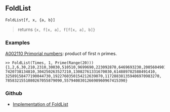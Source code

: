 ## FoldList

```
FoldList[f, x, {a, b}]
```

> returns `{x, f[x, a], f[f[x, a], b]}`

### Examples
 
[A002110 Primorial numbers](https://oeis.org/A002110): product of first n primes.

```
>> FoldList(Times, 1, Prime(Range(20)))
{1,2,6,30,210,2310,30030,510510,9699690,223092870,6469693230,200560490130,
7420738134810,304250263527210,13082761331670030,614889782588491410,
32589158477190044730,1922760350154212639070,117288381359406970983270,
7858321551080267055879090,557940830126698960967415390}
```
### Github
* [Implementation of FoldList](https://github.com/axkr/symja_android_library/blob/master/symja_android_library/matheclipse-core/src/main/java/org/matheclipse/core/builtin/ListFunctions.java#L2720) 
